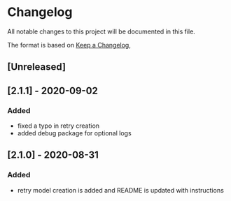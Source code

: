 # Changelog

All notable changes to this project will be documented in this file.

The format is based on [Keep a Changelog](https://keepachangelog.com/en/1.0.0/),

## [Unreleased]

## [2.1.1] - 2020-09-02

### Added

- fixed a typo in retry creation
- added debug package for optional logs

## [2.1.0] - 2020-08-31

### Added

- retry model creation is added and README is updated with instructions
